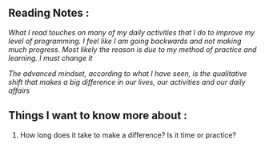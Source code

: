 ## Reading Notes :
*What I read touches on many of my daily activities that I do to improve my level of programming. I feel like I am going backwards and not making much progress. Most likely the reason is due to my method of practice and learning. I must change it*

*The advanced mindset, according to what I have seen, is the qualitative shift that makes a big difference in our lives, our activities and our daily affairs*

## Things I want to know more about :

1. How long does it take to make a difference? Is it time or practice?